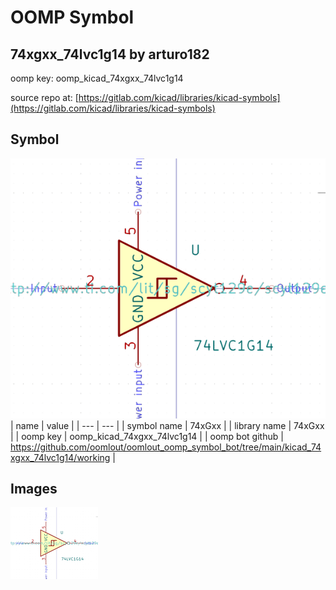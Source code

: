 # OOMP Symbol  
## 74xgxx_74lvc1g14  by arturo182  
  
oomp key: oomp_kicad_74xgxx_74lvc1g14  
  
source repo at: [https://gitlab.com/kicad/libraries/kicad-symbols](https://gitlab.com/kicad/libraries/kicad-symbols)  
## Symbol  
  
[![working.png](working_600.png)](working.png)  
| name | value | 
| --- | --- | 
| symbol name | 74xGxx | 
| library name | 74xGxx | 
| oomp key | oomp_kicad_74xgxx_74lvc1g14 | 
| oomp bot github | https://github.com/oomlout/oomlout_oomp_symbol_bot/tree/main/kicad_74xgxx_74lvc1g14/working | 
## Images  
  
[![working.png](working_140.png)](working.png)  
